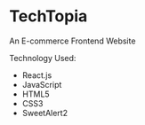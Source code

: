 # TechTopia

An E-commerce Frontend Website

Technology Used:

- React.js
- JavaScript
- HTML5
- CSS3
- SweetAlert2
